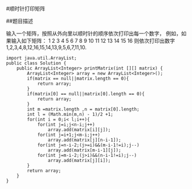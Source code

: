 #顺时针打印矩阵

##题目描述

输入一个矩阵，按照从外向里以顺时针的顺序依次打印出每一个数字，
例如，如果输入如下矩阵： 1 2 3 4 5 6 7 8 9 10 11 12 13 14 15 16 
则依次打印出数字1,2,3,4,8,12,16,15,14,13,9,5,6,7,11,10.

```
import java.util.ArrayList;
public class Solution {
    public ArrayList<Integer> printMatrix(int [][] matrix) {
        ArrayList<Integer> array = new ArrayList<Integer>();
        if(matrix == null||matrix.length == 0){
			return array;
        }
        if(matrix[0] == null||matrix[0].length == 0){
            return array;
        }
        int m =matrix.length ,n = matrix[0].length;
        int l = (Math.min(m,n) - 1)/2 +1;
        for(int i = 0;i< l;i++){
            for(int j=i;j<n-i;j++)
                array.add(matrix[i][j]);
            for(int j=i+1;j<m-i;j++)
                array.add(matrix[j][n-i-1]);
            for(int j=n-i-2;(j>=i)&&(m-i-1!=i);j--)
                array.add(matrix[m-i-1][j]);
            for(int j=m-i-2;(j>i)&&(n-i-1!=i);j--)
                array.add(matrix[j][i]);
        }
        return array;
    }
}
```
